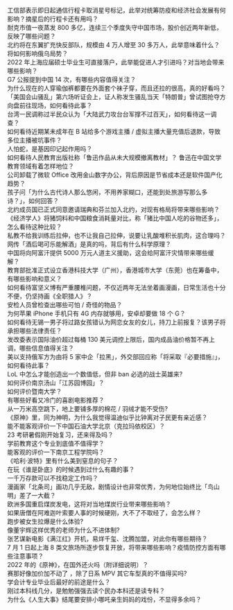 工信部表示即日起通信行程卡取消星号标记，此举对统筹防疫和经济社会发展有何影响？摘星后的行程卡还有用吗？  
耐克市值一夜蒸发 800 多亿，连续三个季度失守中国市场，股价创近两年新低，反映了哪些问题？  
北约将在东翼扩充快反部队，规模由 4 万人增至 30 多万人，此举意味着什么？将如何影响俄乌局势？  
2022 年上海应届硕士毕业生可直接落户，此举能促进人才引进吗？对当地会带来哪些影响？  
G7 公报提到中国 14 次，有哪些内容值得关注？  
为什么现在的人穿瑜伽裤都要在外面套个袜子穿，而且还拉的很高，真的好看吗？  
「美国会山骚乱」第六场听证会上，证人称发生骚乱当天「特朗普」曾试图抢夺方向盘前往现场，如何看待此事？  
台湾一民调称过半民众认为「大陆武力攻台台军撑不过百天」，如何看待这一调查？  
如何看待近期某未成年在 B 站给多个游戏主播 / 虚拟主播大量充值后退款，导致多位主播被坑事件？  
人怕蛇，是基因印记起作用吗？  
如何看待人民教育出版社称「鲁迅作品从未大规模撤离教材」？ 鲁迅在中国文学教育领域有着怎样地位？  
公司卸载了微软 Office 改用金山数字办公，背后原因是节省成本还是软件国产化趋势？  
孩子问「为什么古代诗人那么悠闲，不用养家糊口，还能到处旅游写那么多诗？」，如何回答？  
北约成员国已正式同意邀请瑞典和芬兰加入北约，对现有格局将带来哪些影响？  
《经济学人》将猪饲料和中国粮食消耗量对比，称「猪比中国人吃的谷物还多」，怎么看待这种比较？  
私教不给我训练后拉伸，也不让我自己拉伸，说要让乳酸堆积长肌肉，这合理吗？  
网传「酒后喝可乐能解酒」是真的吗，背后有什么科学原理？  
中国将向阿富汗提供 5000 万元人道主义援助，这会给阿富汗灾情带来哪些缓解？  
教育部批准正式设立香港科技大学（广州），香港城市大学（东莞）也在筹备中，有哪些影响和意义？  
如何看待富坚义博有严重腰椎问题，不仅近两年无法坐着画漫画，日常生活也十分不便，仍坚持画《全职猎人》？  
安检人员曾检查出哪些可怕 / 奇怪的物品？  
为何苹果  iPhone 手机只有 4G 内存就够用，安卓却要做 18 个 G？  
如何看待无锡一男子将过路女孩错认为网恋女友的女儿，持刀上前报复？该男子将承担哪些法律责任？  
发改委表示国际油价超过每桶 130 美元调控上限后，国内成品油价格暂不再上调，哪些信息值得关注？  
美以支持俄军方为由将 5 家中企「拉黑」，外交部回应称「将采取『必要措施』」，如何看待此事？  
LoL 中怎么才能创造出一个数值低，但非 ban 必选的战士英雄来?  
如何评价南京汤山「江苏园博园」？  
如何评价暨南大学？  
有哪些好看又冷门的喜剧电影推荐？  
从一万米高空跳下，地上要铺多厚的棉花 / 羽绒才能不受伤?  
《原神》里，同为神明，为什么我觉得温迪似乎比钟离对子民更有亲近感？  
能不能客观评价一下中国石油大学北京（克拉玛依校区）？  
23 考研暑假刚开始复习，还来得及吗？  
学前教育这个专业到底值不值得学？  
能客观的评价一下南京工程学院吗？  
《哈利·波特》里有什么美到窒息的句子？  
在玩《谁是卧底》的时候遇到过什么有趣的事？  
一千万存款可以不找稳定工作吗？  
漫画家「北条司」画功几乎无敌，剧情设计也非常优秀，为何地位始终比「鸟山明」差了一大截？  
欧洲多国重启煤炭发电，这将对当地煤炭行业带来哪些影响？  
如果唐僧在阿难迦叶索要人事的时候硬刚，大不了不取经了，会怎么样？  
跑步被女生拉爆是什么体验?  
像董宇辉这样优秀的老师为什么不进体制?  
张艺谋新电影《满江红》开机，易烊千玺、沈腾加盟，对此你有哪些期待？  
7 月 1 日起上海 8 类文旅场所逐步恢复开放，将带来哪些影响？疫情防控方面有哪些注意事项？  
2022 年的《原神》，在国外还火吗（附详细说明）？  
赛那好像加价加不动了 ，除了日系 MPV 其它车型真的不值得买吗?  
学会计专业毕业后最好的前途是什么？  
刚过本科线几分，是勉勉强强去读个民办本科还是读专科？  
为什么《人生大事》结尾要安排小哪吒亲生妈妈的戏份，不显得多余吗？  
